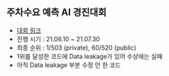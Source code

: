 ## 주차수요 예측 AI 경진대회 
- [대회 링크](https://dacon.io/competitions/official/235745/overview/description)
- 진행 시기 : 21.06.10 ~ 21.07.30
- 최종 순위 : 1/503 (private), 60/520 (public)
- 1위를 달성한 코드에 Data leakage가 있어 수상에는 실패 
- 아직 Data leakage 부분 수정 안 한 코드  
